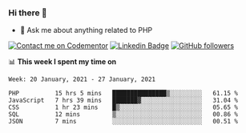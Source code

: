 ### Hi there 👋

<!--
**mustafaculban/mustafaculban** is a ✨ _special_ ✨ repository because its `README.md` (this file) appears on your GitHub profile.

Here are some ideas to get you started:

- 🌱 I’m currently learning ...
- 👯 I’m looking to collaborate on ...
- 🤔 I’m looking for help with ...
- 📫 How to reach me: ...
- 😄 Pronouns: ...
- ⚡ Fun fact: ...

-->
- 💬 Ask me about anything related to PHP

[![Contact me on Codementor](https://www.codementor.io/m-badges/karamusluk/book-session.svg)](https://www.codementor.io/@karamusluk?refer=badge)
[![Linkedin Badge](https://img.shields.io/badge/-Mustafa%20Culban-blue?style=social&logo=Linkedin&logoColor=blue&link=https://www.linkedin.com/in/mustafaculban/)](https://www.linkedin.com/in/mustafaculban/) 
[![GitHub followers](https://img.shields.io/github/followers/karamusluk?label=Follow&style=social)](https://github.com/karamusluk/?tab=follow)


📊 **This week I spent my time on**
<!--START_SECTION:waka-->
```text
Week: 20 January, 2021 - 27 January, 2021

PHP          15 hrs 5 mins   ███████████████▒░░░░░░░░░   61.15 % 
JavaScript   7 hrs 39 mins   ███████▓░░░░░░░░░░░░░░░░░   31.04 % 
CSS          1 hr 23 mins    █▒░░░░░░░░░░░░░░░░░░░░░░░   05.65 % 
SQL          12 mins         ▒░░░░░░░░░░░░░░░░░░░░░░░░   00.86 % 
JSON         7 mins          ░░░░░░░░░░░░░░░░░░░░░░░░░   00.51 % 
```
<!--END_SECTION:waka-->

